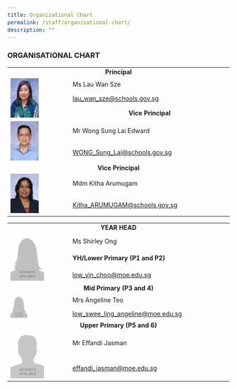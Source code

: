 ```yaml
---
title: Organizational Chart
permalink: /staff/organisational-chart/
description: ""
---
```

###  ORGANISATIONAL CHART

<table width="600" border="0">
  <tbody>
    <tr>
      <td colspan="2"><center><b>Principal</b></center></td>
    </tr>
    <tr>
       <td width="135" rowspan="3"><img src="/images/Staff%20Photos/Organisation%20Photos/01_P.png" style="width:50%"></td>
      <td width="356">Ms Lau Wan Sze</td>
    </tr>
    <tr>
      <td><a href="mailto:lau_wan_sze@schools.gov.sg">lau_wan_sze@schools.gov.sg</a></td>
    </tr>
    <tr>
      <td colspan="2"><CENTER><B>Vice Principal</B></CENTER></td>
    </tr>
    <tr>
      <td rowspan="2"><img src="/images/Staff%20Photos/Organisation%20Photos/02_VP_WONGSL.png" style="width:50%"></td>
      <td>Mr Wong Sung Lai Edward</td>
    </tr>
    <tr>
      <td><a href="mailto:WONG_Sung_Lai@schools.gov.sg">WONG_Sung_Lai@schools.gov.sg</a></td>
    </tr>
    <tr>
      <td colspan="2"><center><b>Vice Principal</b></center></td>
    </tr>
    <tr>
      <td rowspan="2"><img src="/images/Staff%20Photos/Organisation%20Photos/03_VP_MDM KITHA.png" style="width:50%"></td>
      <td>Mdm Kitha Arumugam</td>
    </tr>
    <tr>
      <td><a href="mailto:Kitha_ARUMUGAM@schools.gov.sg">Kitha_ARUMUGAM@schools.gov.sg</a></td>
    </tr>
  </tbody>
</table>

<table width="600" border="0">
  <tbody>
    <tr>
      <td colspan="2"><center><b>YEAR HEAD</b></center></td></tr>
    <tr>
       <td width="135" rowspan="3"><img src="/images/Staff%20Photos/Organisation%20Photos/female.png" style="width:60%"></td>
      <td width="356">Ms Shirley Ong</td>
    </tr>
<tr><td><b>YH/Lower Primary (P1 and P2)</b></td></tr>
    <tr>
      <td><a href="mailto:low_yin_choo@moe.edu.sg">low_yin_choo@moe.edu.sg</a></td>
    </tr>
    <tr>
      <td colspan="2"><CENTER><B>Mid Primary (P3 and 4)</B></CENTER></td>
    </tr>
    <tr>
      <td rowspan="2"><img src="/images/Staff%20Photos/Organisation%20Photos/female.png" style="width:30%"></td>
      <td>Mrs Angeline Teo</td>
    </tr>
    <tr>
      <td><a href="mailto:low_swee_ling_angeline@moe.edu.sg">low_swee_ling_angeline@moe.edu.sg</a></td>
    </tr>
    <tr>
      <td colspan="2"><CENTER><B>Upper Primary (P5 and 6)</B></CENTER></td>
    </tr>
    <tr>
      <td rowspan="2"><img src="/images/Staff%20Photos/Organisation%20Photos/male.png" style="width:60%"></td>
      <td>Mr Effandi Jasman</td>
    </tr>
    <tr>
      <td><a href="mailto:effandi_jasman@moe.edu.sg
">effandi_jasman@moe.edu.sg
</a></td>
    </tr>
  </tbody>
</table>